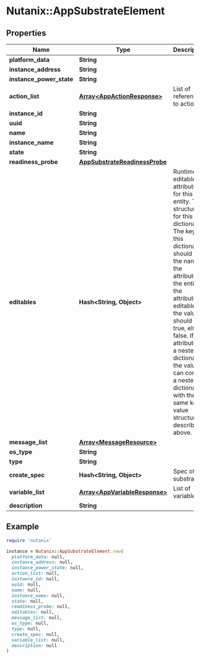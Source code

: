 # Nutanix::AppSubstrateElement

## Properties

| Name | Type | Description | Notes |
| ---- | ---- | ----------- | ----- |
| **platform_data** | **String** |  | [optional] |
| **instance_address** | **String** |  | [optional] |
| **instance_power_state** | **String** |  | [optional] |
| **action_list** | [**Array&lt;AppActionResponse&gt;**](AppActionResponse.md) | List of references to action  |  |
| **instance_id** | **String** |  | [optional] |
| **uuid** | **String** |  |  |
| **name** | **String** |  |  |
| **instance_name** | **String** |  | [optional] |
| **state** | **String** |  |  |
| **readiness_probe** | [**AppSubstrateReadinessProbe**](AppSubstrateReadinessProbe.md) |  | [optional] |
| **editables** | **Hash&lt;String, Object&gt;** | Runtime editable attributes for this entity. The structure for this is a dictionary. The keys in this dictionary should be the name of the attribute on the entity. If the attribute is editable, the value should be true, else false. If the attribute is a nested dictionary, the value can contain a nested dictionary with the same key value structure described above.  | [optional] |
| **message_list** | [**Array&lt;MessageResource&gt;**](MessageResource.md) |  | [optional] |
| **os_type** | **String** |  | [optional] |
| **type** | **String** |  |  |
| **create_spec** | **Hash&lt;String, Object&gt;** | Spec of the substrate | [optional] |
| **variable_list** | [**Array&lt;AppVariableResponse&gt;**](AppVariableResponse.md) | List of variables |  |
| **description** | **String** |  | [optional] |

## Example

```ruby
require 'nutanix'

instance = Nutanix::AppSubstrateElement.new(
  platform_data: null,
  instance_address: null,
  instance_power_state: null,
  action_list: null,
  instance_id: null,
  uuid: null,
  name: null,
  instance_name: null,
  state: null,
  readiness_probe: null,
  editables: null,
  message_list: null,
  os_type: null,
  type: null,
  create_spec: null,
  variable_list: null,
  description: null
)
```


